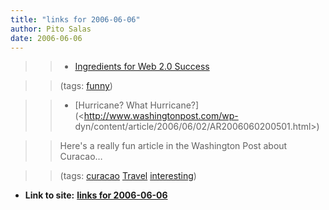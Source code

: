 ```yaml
---
title: "links for 2006-06-06"
author: Pito Salas
date: 2006-06-06
---
```



>>

>>   * [Ingredients for Web 2.0 Success](<http://notabug.com/w2/>)

>>

>> (tags: [funny](<http://del.icio.us/pitosalas/funny>))

>>

>>   * [Hurricane? What Hurricane?](<http://www.washingtonpost.com/wp-
dyn/content/article/2006/06/02/AR2006060200501.html>)

>>

>> Here's a really fun article in the Washington Post about Curacao…

>>

>> (tags: [curacao](<http://del.icio.us/pitosalas/curacao>)
[Travel](<http://del.icio.us/pitosalas/Travel>)
[interesting](<http://del.icio.us/pitosalas/interesting>))

>>

>>


* **Link to site:** **[links for 2006-06-06](None)**
